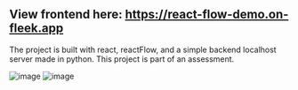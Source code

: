 ## View frontend here: https://react-flow-demo.on-fleek.app


The project is built with react, reactFlow, and a simple backend localhost server made in python.
This project is part of an assessment.

![image](https://github.com/NehaChawdipande/BuildPipeline/assets/51154883/7c4e965d-2d01-43a1-8723-0a1e466409b8)
![image](https://github.com/NehaChawdipande/BuildPipeline/assets/51154883/b52a43c1-18cd-4272-9c0c-179d83e68238)

